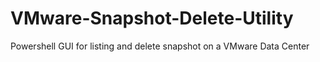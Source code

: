 # VMware-Snapshot-Delete-Utility
Powershell GUI for listing and delete snapshot on a VMware Data Center
